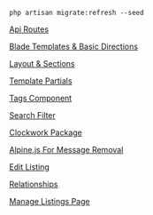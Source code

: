 ```
php artisan migrate:refresh --seed
```

[Api Routes](https://youtu.be/MYyJ4PuL4pY?si=G7fdwG0gy51BDpol&t=1588)

[Blade Templates & Basic Directions](https://youtu.be/MYyJ4PuL4pY?si=62e2kqyDk4lqN1Ge&t=1962)

[Layout & Sections](https://youtu.be/MYyJ4PuL4pY?si=r2Vfm9WYsmfjBuQ0&t=4076)

[Template Partials](https://youtu.be/MYyJ4PuL4pY?si=Q2wZ5uugA3QcWKjY&t=4743)

[Tags Component](https://youtu.be/MYyJ4PuL4pY?si=8PufbuFo_ytBix20&t=5721)

[Search Filter](https://youtu.be/MYyJ4PuL4pY?si=6KhPIYBj0L48iOAX&t=7055)

[Clockwork Package](https://youtu.be/MYyJ4PuL4pY?si=kgEl8mzhhwOUwfoa&t=7340)

[Alpine.js For Message Removal](https://youtu.be/MYyJ4PuL4pY?si=3s2r4ylJiVRb02vx&t=9194)

[Edit Listing](https://youtu.be/MYyJ4PuL4pY?si=ujtkDfHPm61iElrw&t=10667)

[Relationships](https://youtu.be/MYyJ4PuL4pY?si=TUi2OhkObu_lzDQ9&t=13912)

[Manage Listings Page](https://youtu.be/MYyJ4PuL4pY?si=RYtU3cOn6dBxRZOu&t=14781)